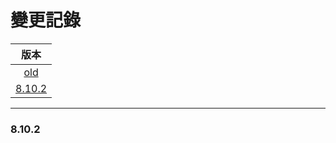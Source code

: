 變更記錄
===
| 版本 |
| :---: |
| [old](#old) |
| [8.10.2](#v8_10_2) |

***

### <a id='v8_10_2'></a>8.10.2

 
<!-- 圖片 -->


<!-- 超連結 -->